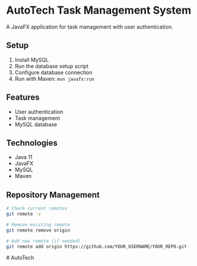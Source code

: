 # AutoTech Task Management System

A JavaFX application for task management with user authentication.

## Setup

1. Install MySQL
2. Run the database setup script
3. Configure database connection
4. Run with Maven: `mvn javafx:run`

## Features

- User authentication
- Task management
- MySQL database

## Technologies

- Java 11
- JavaFX
- MySQL
- Maven

## Repository Management
```bash
# Check current remotes
git remote -v

# Remove existing remote
git remote remove origin

# Add new remote (if needed)
git remote add origin https://github.com/YOUR_USERNAME/YOUR_REPO.git
```
#   A u t o T e c h 
 
 